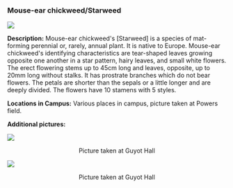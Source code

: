 ### Mouse-ear chickweed/Starweed

![](http://www.astro.princeton.edu/~ruixu/fig/Chickweed.jpg)

**Description:**  Mouse-ear chickweed's [Starweed] is a species of mat-forming perennial or, rarely, annual plant. It is native to Europe. Mouse-ear chickweed's identifying characteristics are tear-shaped leaves growing opposite one another in a star pattern, hairy leaves, and small white flowers. The erect flowering stems up to 45cm long and leaves, opposite, up to 20mm long without stalks. It has prostrate branches which do not bear flowers. The petals are shorter than the sepals or a little longer and are deeply divided. The flowers have 10 stamens with 5 styles.

**Locations in Campus:** Various places in campus, picture taken at Powers field.

**Additional pictures:**

![](http://www.astro.princeton.edu/~ruixu/fig/Chickweed1.jpg)
<center> Picture taken at Guyot Hall </center>

![](http://www.astro.princeton.edu/~ruixu/fig/Chickweed2.jpg)
<center> Picture taken at Guyot Hall</center>
